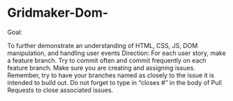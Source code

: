 # Gridmaker-Dom-
Goal: 

To further demonstrate an understanding of HTML, CSS, JS, DOM manipulation, and handling user events Direction: For each user story, make a feature branch. Try to commit often and commit frequently on each feature branch. Make sure you are creating and assigning issues. Remember, try to have your branches named as closely to the issue it is intended to build out. Do not forget to type in “closes #” in the body of Pull Requests to close associated issues.
